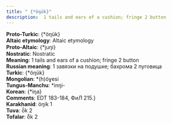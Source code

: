 ```yaml
---
title: " {*öŋük}"
description:  1 tails and ears of a cushion; fringe 2 button
---
```


<strong>Proto-Turkic</strong>:  {*öŋük}<br>
<strong>Altaic etymology</strong>:  Altaic etymology<br>
<strong> Proto-Altaic</strong>:  {*i̯uŋi}<br>
<strong>Nostratic</strong>:  Nostratic<br>
<strong>Meaning</strong>:  1 tails and ears of a cushion; fringe 2 button<br>
<strong>Russian meaning</strong>:  1 завязки на подушке; бахрома 2 пуговица<br>
<strong>Turkic</strong>:  {*öŋük}<br>
<strong>Mongolian</strong>:  *(h)öɣesi<br>
<strong>Tungus-Manchu</strong>:  *inŋi-<br>
<strong>Korean</strong>:  {*iŋa}<br>
<strong>Comments</strong>:  EDT 183-184, ФиЛ 215.}<br>
<strong>Karakhanid</strong>:  öŋik 1<br>
<strong>Tuva</strong>:  ȫk 2<br>
<strong>Tofalar</strong>:  ȫ̃k 2<br>



